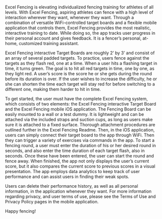 Excel Fencing is elevating individualized fencing training for athletes of all levels. With Excel Fencing, aspiring athletes can fence with a high level of interaction wherever they want, whenever they want. Through a combination of versatile WiFi-controlled target boards and a flexible mobile application that controls them, Excel Fencing provides the most realistic, interactive training to date. While doing so, the app tracks user progress in their personal account and gives feedback. It is a fencer’s personal, at-home, customized training assistant.

Excel Fencing interactive Target Boards are roughly 2’ by 3’ and consist of an array of several padded targets. To practice, users fence against the targets as they flash red, one at a time. When a user hits a flashing target in time, it turns green. The goal is to hit all red targets in time, one by one, as they light red. A user’s score is the score he or she gets during the round before its duration is over. If the user wishes to increase the difficulty, he or she can shorten the time each target will stay red for before switching to a different one, making them harder to hit in time. 

To get started, the user must have the complete Excel Fencing system, which consists of two elements: the Excel Fencing interactive Target Board and the Excel Fencing mobile iOS application. The Fencing Board can be easily mounted to a wall or a test dummy. It is lightweight and can be attached via the included straps and suction cups, as long as users make sure it is attached to a fixed surface. Thorough attachment procedures are outlined further in the Excel Fencing Readme. Then, in the iOS application, users can simply connect their target board to the app through WiFi. Then they can trigger a variety of exercises via commands in the app. To start a fencing round, a user must enter the duration of his or her desired round in seconds, and also enter the time duration of each target flash, also in seconds. Once these have been entered, the user can start the round and fence away. When finished, the app not only displays the user’s current score, but it also compares the current score to previous scores in a visual presentation. The app employs data analytics to keep track of user performance and can assist users in finding their weak spots.

Users can delete their performance history, as well as all personal information, in the application whenever they want. For more information regarding privacy, and user terms of use, please see the Terms of Use and Privacy Policy pages in the mobile application. 

Happy fencing!
